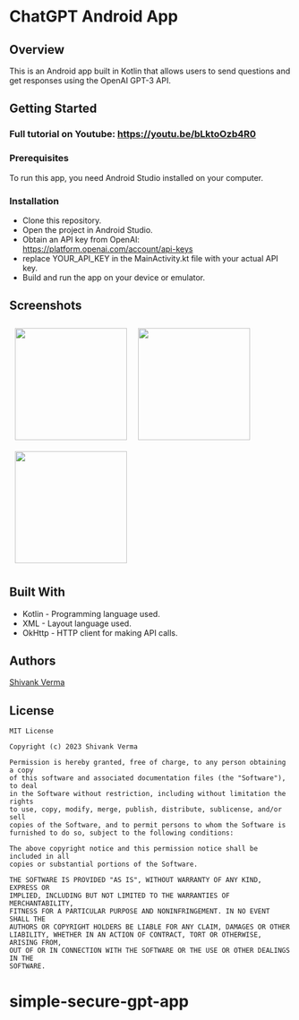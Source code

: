 # ChatGPT Android App

## Overview

This is an Android app built in Kotlin that allows users to send questions and get responses using the OpenAI GPT-3 API.

## Getting Started
### Full tutorial on Youtube: https://youtu.be/bLktoOzb4R0
### Prerequisites
To run this app, you need Android Studio installed on your computer.

### Installation
- Clone this repository.
- Open the project in Android Studio.
- Obtain an API key from OpenAI: https://platform.openai.com/account/api-keys
- replace YOUR_API_KEY in the MainActivity.kt file with your actual API key.
- Build and run the app on your device or emulator.

## Screenshots

[<img src="https://i.imgur.com/um3xa2j.png" align="left"
width="200"
    hspace="10" vspace="10">](https://i.imgur.com/um3xa2j.png)
[<img src="https://i.imgur.com/ofwR5YT.png" align="center"
width="200"
    hspace="10" vspace="10">](https://i.imgur.com/ofwR5YT.png)
[<img src="https://i.imgur.com/rsv9Em6.png" align="center"
width="200"
    hspace="10" vspace="10">](https://i.imgur.com/rsv9Em6.png)    

## Built With
- Kotlin - Programming language used.
- XML - Layout language used.
- OkHttp - HTTP client for making API calls.

## Authors
[Shivank Verma](https://www.linkedin.com/in/shivank8/)


## License
```license
MIT License

Copyright (c) 2023 Shivank Verma

Permission is hereby granted, free of charge, to any person obtaining a copy
of this software and associated documentation files (the "Software"), to deal
in the Software without restriction, including without limitation the rights
to use, copy, modify, merge, publish, distribute, sublicense, and/or sell
copies of the Software, and to permit persons to whom the Software is
furnished to do so, subject to the following conditions:

The above copyright notice and this permission notice shall be included in all
copies or substantial portions of the Software.

THE SOFTWARE IS PROVIDED "AS IS", WITHOUT WARRANTY OF ANY KIND, EXPRESS OR
IMPLIED, INCLUDING BUT NOT LIMITED TO THE WARRANTIES OF MERCHANTABILITY,
FITNESS FOR A PARTICULAR PURPOSE AND NONINFRINGEMENT. IN NO EVENT SHALL THE
AUTHORS OR COPYRIGHT HOLDERS BE LIABLE FOR ANY CLAIM, DAMAGES OR OTHER
LIABILITY, WHETHER IN AN ACTION OF CONTRACT, TORT OR OTHERWISE, ARISING FROM,
OUT OF OR IN CONNECTION WITH THE SOFTWARE OR THE USE OR OTHER DEALINGS IN THE
SOFTWARE.
```

# simple-secure-gpt-app
